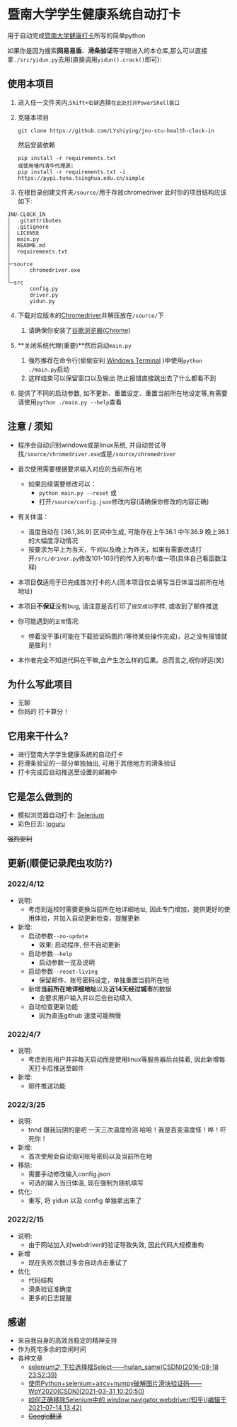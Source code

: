 # 暨南大学学生健康系统自动打卡

用于自动完成[暨南大学健康打卡](https://stuhealth.jnu.edu.cn/#/login)所写的简单python  

如果你是因为搜索**网易易盾**、**滑条验证**等字眼进入的本仓库,那么可以直接拿`./src/yidun.py`去用(直接调用`yidun().crack()`即可):  

## 使用本项目

1. 进入任一文件夹内,`Shift+右键`选择`在此处打开PowerShell窗口`
   
2. 克隆本项目
   
    ```git
    git clone https://github.com/LYshiying/jnu-stu-health-clock-in
    ```
    然后安装依赖
    ```pip
    pip install -r requirements.txt
    或使用墙内清华代理源:
    pip install -r requirements.txt -i https://pypi.tuna.tsinghua.edu.cn/simple
    ```

3. 在根目录创建文件夹`/source/`用于存放chromedriver
此时你的项目结构应该如下:
```
JNU-CLOCK_IN
│  .gitattributes
│  .gitignore
│  LICENSE
│  main.py
│  README.md
│  requirements.txt
│      
├─source
│      chromedriver.exe
│      
└─src
       config.py
       driver.py
       yidun.py
```

4. 下载对应版本的[Chromedriver](https://chromedriver.chromium.org/)并解压放在`/source/`下
   1. 请确保你安装了[谷歌浏览器(Chrome)](https://www.google.com/intl/zh-CN/chrome/)

5. **关闭系统代理(重要)**然后启动`main.py`
   1. 强烈推荐在命令行(偷偷安利 [Windows Terminal](https://github.com/microsoft/terminal) )中使用`python ./main.py`启动
   2. 这样结束可以保留窗口以及输出 防止报错直接跳出去了什么都看不到

6. 提供了不同的启动参数, 如不更新、重置设定、重置当前所在地设定等,有需要请使用`python ./main.py --help`查看

## 注意 / 须知

- 程序会自动识别windows或是linux系统, 并自动尝试寻找`/source/chromedriver.exe`或是`/source/chromedriver`
- 首次使用需要根据要求输入对应的当前所在地
  - 如果后续需要修改可以：
    - `python main.py --reset` 或
    - 打开`/source/config.json`修改内容(请确保你修改的内容正确)

- 有关体温：
  - 温度自动在 \[36.1,36.9\] 区间中生成, 可能存在上午36.1 中午36.9 晚上36.1的大幅度浮动情况
  - 按要求为早上为当天，午间以及晚上为昨天，如果有需要改请打开`/src/driver.py`修改101-103行的传入的布尔值一项(具体自己看函数注释)

- 本项目**仅**适用于已完成首次打卡的人(而本项目仅会填写当日体温当前所在地地址)
  
- 本项目**不保证**没有bug, 请注意是否打印了`提交成功`字样, 或收到了邮件推送

- 你可能遇到的`正常`情况:
  - 停着没干事(可能在下载验证码图片/等待某些操作完成)，总之没有报错就是胜利！

- 本作者完全不知道代码在干嘛,会产生怎么样的后果。总而言之,祝你好运(笑)

## 为什么写此项目

- 无聊
- 你妈的 打卡算分！

## 它用来干什么?

- 进行暨南大学学生健康系统的自动打卡
- 将滑条验证的一部分单独抽出, 可用于其他地方的滑条验证
- 打卡完成后自动推送至设置的邮箱中
   
## 它是怎么做到的

- 模拟浏览器自动打卡: [Selenium](https://github.com/SeleniumHQ/selenium)
- 彩色日志: [loguru](https://github.com/Delgan/loguru)

~~强烈安利~~

## 更新(顺便记录爬虫攻防?)
### 2022/4/12
  - 说明:
    - 考虑到返校时需要更换当前所在地详细地址, 因此专门增加，提供更好的使用体验，并加入自动更新检查，提醒更新
  - 新增:
    - 启动参数`--no-update`
      - 效果: 启动程序, 但不自动更新
    - 启动参数`--help`
      - 启动参数一览及说明
    - 启动参数`--reset-living`
      - 保留邮件、账号密码设定，单独重置当前所在地
    - 新增**当前所在地详细地址**以及**近14天经过城市**的数据
      - 会要求用户输入并以后会自动填入
    - 自动检查更新功能
      - 因为直连github 速度可能稍慢
### 2022/4/7
  - 说明:
    - 考虑到有用户并非每天启动而是使用linux等服务器后台挂着, 因此新增每天打卡后推送至邮件
  - 新增:
    - 邮件推送功能
### 2022/3/25
  - 说明:
    - tnnd 跟我玩阴的是吧 一天三次温度检测 哈哈！我是百变温度怪！哗！吓死你！
  - 新增:
    - 首次使用会自动询问账号密码以及当前所在地
  - 移除:
    - 需要手动修改输入config.json
    - 可选的输入当日体温, 现在强制为随机填写
  - 优化:
    - 重写, 将 yidun 以及 config 单独拿出来了
### 2022/2/15
  - 说明:
    - 由于网站加入对webdriver的验证导致失效, 因此代码大规模重构
  - 新增
    - 现在失败次数过多会自动点击重试了
  - 优化
    - 代码结构
    - 滑条验证准确度
    - 更多的日志提醒

## 感谢
- 来自我自身的高效且稳定的精神支持
- 作为死宅多余的空闲时间
- 各种文章
  - [selenium之 下拉选择框Select——huilan_same(CSDN)(2016-08-18 23:52:39)](https://blog.csdn.net/huilan_same/article/details/52246012)
  - [使用Python+selenium+aircv+numpy破解图片滑块验证码——WoY2020(CSDN)(2021-03-31 10:20:50)](https://blog.csdn.net/weixin_38179939/article/details/115307333)
  - [如何正确移除Selenium中的 window.navigator.webdriver(知乎)(编辑于 2021-07-14 13:42)](https://zhuanlan.zhihu.com/p/117506307)
  - [~~Google翻译~~](https://translate.google.cn/)
